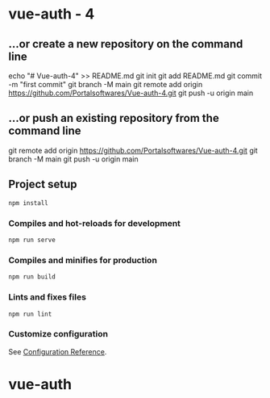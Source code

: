 # vue-auth - 4

## …or create a new repository on the command line
echo "# Vue-auth-4" >> README.md
git init
git add README.md
git commit -m "first commit"
git branch -M main
git remote add origin https://github.com/Portalsoftwares/Vue-auth-4.git
git push -u origin main
## …or push an existing repository from the command line
git remote add origin https://github.com/Portalsoftwares/Vue-auth-4.git
git branch -M main
git push -u origin main

## Project setup
```
npm install
```

### Compiles and hot-reloads for development
```
npm run serve
```

### Compiles and minifies for production
```
npm run build
```

### Lints and fixes files
```
npm run lint
```

### Customize configuration
See [Configuration Reference](https://cli.vuejs.org/config/).
# vue-auth
